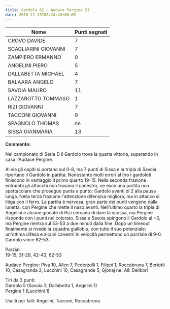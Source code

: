 ```yaml
---
title: Gardolo 62 – Audace Pergine 53
date: 2016-11-13T08:24:48+00:00
---
```


| **Nome** | **Punti segnati** |
| -------- | ----------------- |
| CROVO DAVIDE | 7 |
| SCAGLIARINI GIOVANNI | 7 |
| ZAMPIERO ERMANNO | 0 |
| ANGELINI PIERO | 5 |
| DALLABETTA MICHAEL | 4 |
| BALAARA ANGELO | 7 |
| SAVOIA MAURO | 11 |
| LAZZAROTTO TOMMASO | 1 |
| RIZI GIOVANNI | 7 |
| TACCONI GIOVANNI | 0 |
| SPAGNOLO THOMAS | ne |
| SISSA GIANMARIA | 13 |

**Commento:**

Nel campionato di Serie D il Gardolo trova la quarta vittoria, superando in casa l'Audace Pergine.

Al via gli ospiti si portano sul 0-8, ma 7 punti di Sissa e la tripla di Savoia riportano il Gardolo in partita. Nonostante molti errori al tiro i gardoloti finiscono in vantaggio il primo quarto 19-15. Nella seconda frazione entrambi gli attacchi non trovano il canestro, ne esce una partita non spettacolare che prosegue punta a punto: Gardolo avanti di 2 alla pausa lunga. Nella terza frazione l'attenzione difensiva migliora, ma in attacco si litiga con il ferro. La partita è nervosa, gran parte dei punti vengono dalla lunetta, con Pergine che mette il naso avanti. Nell'ultimo quarto la tripla di Angelini e alcune giocate di Rizi cercano di dare la scossa, ma Pergine risponde con i punti nel colorato. Sissa e Savoia spingono il Gardolo al +3, ma Pergine rientra sul 53-53 a due minuti dalla fine. Dopo un timeout finalmente si rivede la squadra gialloblu, con tutto il suo potenziale: un'ottima difesa e alcuni canestri in velocità permettono un parziale di 9-0. Gardolo vince 62-53.

Parziali:  
19-15, 31-29, 42-43, 62-53

Audace Pergine: Piva 10, Allen 7, Pederzolli 1, Filippi 1, Roccabruna 7, Bertotti 10, Casagranda 2, Lucchini 10, Casagrande 5, Gjonaj ne. All: Delibori

Tiri da 3 punti:  
Gardolo 5 (Savoia 3, Dallabetta 1, Angelini 1)  
Pergine 1 (Lucchini 1)

Usciti per falli: Angelini, Tacconi, Roccabruna